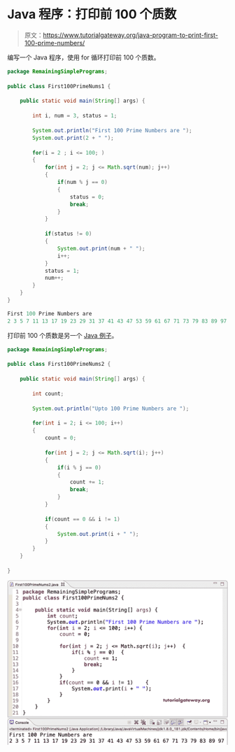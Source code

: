 # Java 程序：打印前 100 个质数

> 原文：<https://www.tutorialgateway.org/java-program-to-print-first-100-prime-numbers/>

编写一个 Java 程序，使用 for 循环打印前 100 个质数。

```java
package RemainingSimplePrograms;

public class First100PrimeNums1 {

	public static void main(String[] args) {	

		int i, num = 3, status = 1;

		System.out.println("First 100 Prime Numbers are ");
		System.out.print(2 + " ");

		for(i = 2 ; i <= 100; ) 
		{
			for(int j = 2; j <= Math.sqrt(num); j++)
			{
				if(num % j == 0)
				{
					status = 0;
					break;
				}
			}

			if(status != 0)  
			{
				System.out.print(num + " ");
				i++;
			}
			status = 1;
			num++;
		}
	}
}
```

```java
First 100 Prime Numbers are 
2 3 5 7 11 13 17 19 23 29 31 37 41 43 47 53 59 61 67 71 73 79 83 89 97 101 103 107 109 113 127 131 137 139 149 151 157 163 167 173 179 181 191 193 197 199 211 223 227 229 233 239 241 251 257 263 269 271 277 281 283 293 307 311 313 317 331 337 347 349 353 359 367 373 379 383 389 397 401 409 419 421 431 433 439 443 449 457 461 463 467 479 487 491 499 503 509 521 523 541 
```

打印前 100 个质数是另一个 [Java 例子](https://www.tutorialgateway.org/learn-java-programs/)。

```java
package RemainingSimplePrograms;

public class First100PrimeNums2 {

	public static void main(String[] args) {	

		int count;

		System.out.println("Upto 100 Prime Numbers are ");

		for(int i = 2; i <= 100; i++) 
		{
			count = 0;

			for(int j = 2; j <= Math.sqrt(i); j++)
			{
				if(i % j == 0)
				{
					count += 1;
					break;
				}
			}

			if(count == 0 && i != 1)  
			{
				System.out.print(i + " ");
			}
		}
	}

}
```

![Java Program to Print first 100 Prime Numbers](img/7bf8b77c712271e5a0a7b7d505f89608.png)